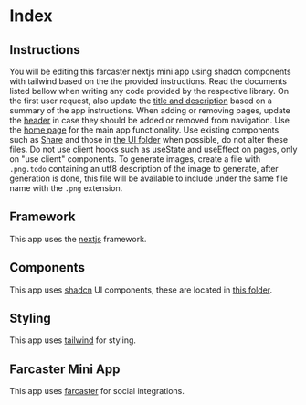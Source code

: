 # Index

## Instructions

You will be editing this farcaster nextjs mini app using shadcn components with tailwind based on the the provided instructions. Read the documents listed bellow when writing any code provided by the respective library. On the first user request, also update the [title and description](../mini-app/lib/metadata.ts) based on a summary of the app instructions. When adding or removing pages, update the [header](../mini-app/components/header.tsx) in case they should be added or removed from navigation. Use the [home page](../mini-app/app/page.tsx) for the main app functionality. Use existing components such as [Share](../mini-app/components/share.tsx) and those in [the UI folder](../mini-app/components/ui) when possible, do not alter these files. Do not use client hooks such as useState and useEffect on pages, only on "use client" components. To generate images, create a file with `.png.todo` containing an utf8 description of the image to generate, after generation is done, this file will be available to include under the same file name with the `.png` extension.

## Framework

This app uses the [nextjs](./nextjs.md) framework.

## Components

This app uses [shadcn](./shadcn.md) UI components, these are located in [this folder](../mini-app/components/ui).

## Styling

This app uses [tailwind](./tailwind.md) for styling.

## Farcaster Mini App

This app uses [farcaster](./farcaster.md) for social integrations.
